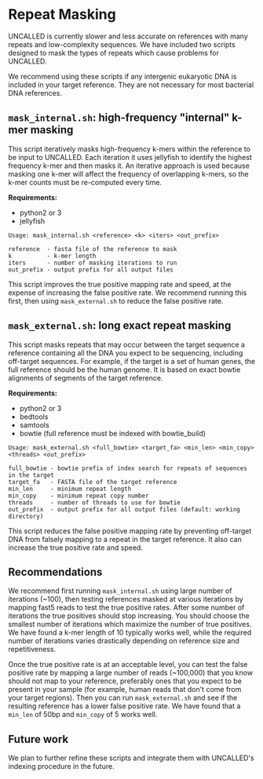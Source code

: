 # Repeat Masking

UNCALLED is currently slower and less accurate on references with many repeats and low-complexity sequences. We have included two scripts designed to mask the types of repeats which cause problems for UNCALLED. 

We recommend using these scripts if any intergenic eukaryotic DNA is included in your target reference. They are not necessary for most bacterial DNA references.

## `mask_internal.sh`: high-frequency "internal" k-mer masking

This script iteratively masks high-frequency k-mers within the reference to be input to UNCALLED. Each iteration it uses jellyfish to identify the highest frequency k-mer and then masks it. An iterative approach is used because masking one k-mer will affect the frequency of overlapping k-mers, so the k-mer counts must be re-computed every time.

**Requirements:**
- python2 or 3
- jellyfish

```
Usage: mask_internal.sh <reference> <k> <iters> <out_prefix>

reference  - fasta file of the reference to mask
k          - k-mer length
iters      - number of masking iterations to run
out_prefix - output prefix for all output files
```

This script improves the true positive mapping rate and speed, at the expense of increasing the false positive rate. We recommend running this first, then using `mask_external.sh` to reduce the false positive rate.

## `mask_external.sh`: long exact repeat masking

This script masks repeats that may occur between the target sequence a reference containing all the DNA you expect to be sequencing, including off-target sequences. For example, if the target is a set of human genes, the full reference should be the human genome. It is based on exact bowtie alignments of segments of the target reference.

**Requirements:**
- python2 or 3
- bedtools
- samtools
- bowtie (full reference must be indexed with bowtie_build)

```
Usage: mask_external.sh <full_bowtie> <target_fa> <min_len> <min_copy> <threads> <out_prefix>

full_bowtie - bowtie prefix of index search for repeats of sequences in the target
target_fa   - FASTA file of the target reference
min_len     - minimum repeat length
min_copy    - minimum repeat copy number
threads     - number of threads to use for bowtie
out_prefix  - output prefix for all output files (default: working directory)
```

This script reduces the false positive mapping rate by preventing off-target DNA from falsely mapping to a repeat in the target reference. It also can increase the true positive rate and speed.

## Recommendations

We recommend first running `mask_internal.sh` using large number of iterations (~100), then testing references masked at various iterations by mapping fast5 reads to test the true positive rates. After some number of iterations the true positives should stop increasing. You should choose the smallest number of iterations which maximize the number of true positives. We have found a k-mer length of 10 typically works well, while the required number of iterations varies drastically depending on reference size and repetitiveness.

Once the true positive rate is at an acceptable level, you can test the false positive rate by mapping a large number of reads (~100,000) that you know should not map to your reference, preferably ones that you expect to be present in your sample (for example, human reads that don't come from your target regions). Then you can run `mask_external.sh` and see if the resulting reference has a lower false positive rate. We have found that a `min_len` of 50bp and `min_copy` of 5 works well.

## Future work

We plan to further refine these scripts and integrate them with UNCALLED's indexing procedure in the future.
